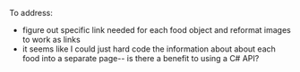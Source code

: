 To address: 
- figure out specific link needed for each food object and reformat images to work as links
- it seems like I could just hard code the information about about each food into a separate page-- is there a benefit to using a C# API?